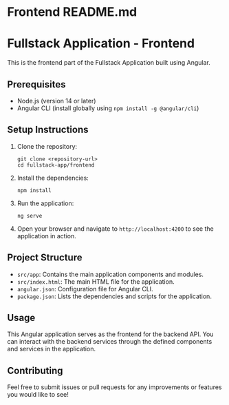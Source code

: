 # Frontend README.md

# Fullstack Application - Frontend

This is the frontend part of the Fullstack Application built using Angular. 

## Prerequisites

- Node.js (version 14 or later)
- Angular CLI (install globally using `npm install -g @angular/cli`)

## Setup Instructions

1. Clone the repository:
   ```
   git clone <repository-url>
   cd fullstack-app/frontend
   ```

2. Install the dependencies:
   ```
   npm install
   ```

3. Run the application:
   ```
   ng serve
   ```

4. Open your browser and navigate to `http://localhost:4200` to see the application in action.

## Project Structure

- `src/app`: Contains the main application components and modules.
- `src/index.html`: The main HTML file for the application.
- `angular.json`: Configuration file for Angular CLI.
- `package.json`: Lists the dependencies and scripts for the application.

## Usage

This Angular application serves as the frontend for the backend API. You can interact with the backend services through the defined components and services in the application. 

## Contributing

Feel free to submit issues or pull requests for any improvements or features you would like to see!